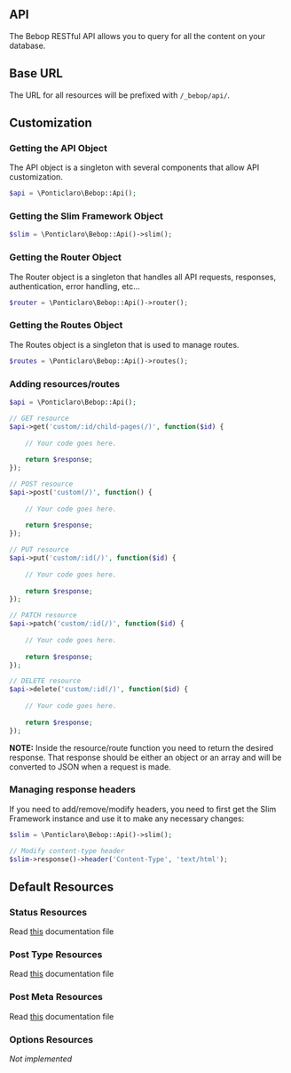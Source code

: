 API
---
The Bebop RESTful API allows you to query for all the content on your database.

## Base URL
The URL for all resources will be prefixed with `/_bebop/api/`.

## Customization

### Getting the API Object
The API object is a singleton with several components that allow API customization.  

```php
$api = \Ponticlaro\Bebop::Api();
```

### Getting the Slim Framework Object

```php
$slim = \Ponticlaro\Bebop::Api()->slim();
```

### Getting the Router Object
The Router object is a singleton that handles all API requests, responses, authentication, error handling, etc...

```php
$router = \Ponticlaro\Bebop::Api()->router();
```

### Getting the Routes Object
The Routes object is a singleton that is used to manage routes.

```php
$routes = \Ponticlaro\Bebop::Api()->routes();
```

### Adding resources/routes
```php
$api = \Ponticlaro\Bebop::Api();

// GET resource
$api->get('custom/:id/child-pages(/)', function($id) {
        
    // Your code goes here.
    
    return $response;
});

// POST resource
$api->post('custom(/)', function() {
        
    // Your code goes here.
    
    return $response;
});

// PUT resource
$api->put('custom/:id(/)', function($id) {
        
    // Your code goes here.
    
    return $response;
});

// PATCH resource
$api->patch('custom/:id(/)', function($id) {
        
    // Your code goes here.
    
    return $response;
});

// DELETE resource
$api->delete('custom/:id(/)', function($id) {
        
    // Your code goes here.
    
    return $response;
});
```

**NOTE:** Inside the resource/route function you need to return the desired response. That response should be either an object or an array and will be converted to JSON when a request is made.

### Managing response headers
If you need to add/remove/modify headers, you need to first get the Slim Framework instance and use it to make any necessary changes:

```php
$slim = \Ponticlaro\Bebop::Api()->slim();

// Modify content-type header
$slim->response()->header('Content-Type', 'text/html');
```

## Default Resources
### Status Resources
Read [this](API/STATUS_RESOURCES.md) documentation file

### Post Type Resources
Read [this](API/POST_TYPE_RESOURCES.md) documentation file

### Post Meta Resources
Read [this](API/POST_META_RESOURCES.md) documentation file

### Options Resources
*Not implemented*